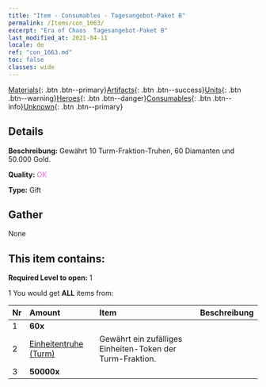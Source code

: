 ```yaml
---
title: "Item - Consumables - Tagesangebot-Paket B"
permalink: /Items/con_1663/
excerpt: "Era of Chaos  Tagesangebot-Paket B"
last_modified_at: 2021-04-11
locale: de
ref: "con_1663.md"
toc: false
classes: wide
---
```

 [Materials](/de/Items/){: .btn .btn--primary}[Artifacts](/de/Items/Artifacts/){: .btn .btn--success}[Units](/de/Items/Units/){: .btn .btn--warning}[Heroes](/de/Items/Heroes/){: .btn .btn--danger}[Consumables](/de/Items/Consumables/){: .btn .btn--info}[Unknown](/de/Items/Unknown/){: .btn .btn--primary}

## Details
 **Beschreibung:** Gewährt 10 Turm-Fraktion-Truhen, 60 Diamanten und 50.000 Gold.

 **Quality:** <span style="color: #DA70D6">OK</span>

 **Type:** Gift

## Gather

  None

## This item contains:

 **Required Level to open:** 1

 1 You would get **ALL** items  from:

  | Nr | Amount |     Item    | Beschreibung |
  |:---|:-------|:------------|:-----------:|
  | 1 |  **60x** | <i class="fas fa-gem"/> |  | 
  | 2 | [Einheitentruhe (Turm)](/de/Items/con_1274/) | Gewährt ein zufälliges Einheiten-Token der Turm-Fraktion. | 
  | 3 |  **50000x** | <i class="fas fa-coins"/> |  | 
